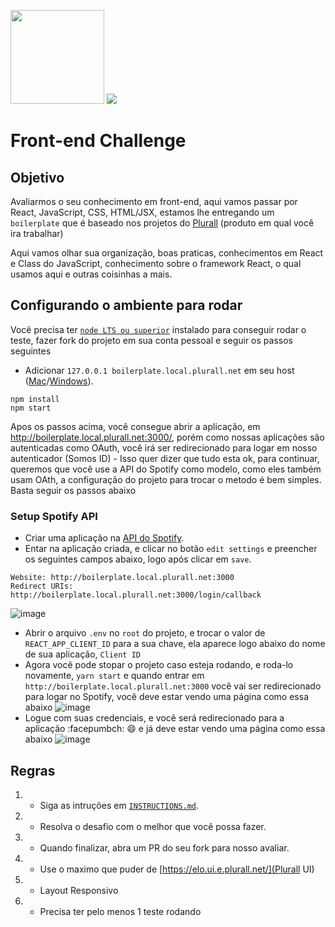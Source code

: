 <img src="https://uploads-ssl.webflow.com/5b52377eeadb580b7fb78787/5b59ff5b2217c07065eb783d_logo-plurall-white.svg" width="150" /> <img src="https://static.somos.in/wp-somoseducacao/uploads/2017/10/09122212/logo-rodape-2-e1507250588814-1.png" />

# Front-end Challenge

## Objetivo

Avaliarmos o seu conhecimento em front-end, aqui vamos passar por React, JavaScript, CSS, HTML/JSX, estamos lhe entregando um `boilerplate` que é baseado nos projetos do [Plurall](https://plurall.net) (produto em qual você ira trabalhar)

Aqui vamos olhar sua organização, boas praticas, conhecimentos em React e Class do JavaScript, conhecimento sobre o framework React, o qual usamos aqui e outras coisinhas a mais.

## Configurando o ambiente para rodar

Você precisa ter [`node LTS ou superior`](https://nodejs.org/en/) instalado para conseguir rodar o teste, fazer fork do projeto em sua conta pessoal e seguir os passos seguintes

- Adicionar `127.0.0.1 boilerplate.local.plurall.net` em seu host ([Mac](https://king.host/wiki/artigo/como-editar-o-arquivo-hosts-no-mac-os-x-apple/)/[Windows](https://king.host/wiki/artigo/como-editar-o-arquivo-hosts-no-windows/)).

```shell
npm install
npm start
```

Apos os passos acima, você consegue abrir a aplicação, em http://boilerplate.local.plurall.net:3000/, porém como nossas aplicações são autenticadas como OAuth, você irá ser redirecionado para logar em nosso autenticador (Somos ID) - Isso quer dizer que tudo esta ok, para continuar, queremos que você use a API do Spotify como modelo, como eles também usam OAth, a configuração do projeto para trocar o metodo é bem simples. Basta seguir os passos abaixo

### Setup Spotify API

- Criar uma aplicação na [API do Spotify](https://developer.spotify.com/dashboard/applications).
- Entar na aplicação criada, e clicar no botão `edit settings` e preencher os seguintes campos abaixo, logo após clicar em `save`.

```
Website: http://boilerplate.local.plurall.net:3000
Redirect URIs: http://boilerplate.local.plurall.net:3000/login/callback
```

![image](https://gitlab.com/sdk12/dms/viewer/video-player/uploads/0c76031294bcc5d1d66f8f49d5d5959a/image.png)

- Abrir o arquivo `.env` no `root` do projeto, e trocar o valor de `REACT_APP_CLIENT_ID` para a sua chave, ela aparece logo abaixo do nome de sua aplicação, `Client ID`
- Agora você pode stopar o projeto caso esteja rodando, e roda-lo novamente, `yarn start` e quando entrar em `http://boilerplate.local.plurall.net:3000` você vai ser redirecionado para logar no Spotify, você deve estar vendo uma página como essa abaixo ![image](https://gitlab.com/sdk12/dms/viewer/video-player/uploads/a079606592710189199c70e40047c305/image.png)
- Logue com suas credenciais, e você será redirecionado para a aplicação :facepumbch: :smile: e já deve estar vendo uma página como essa abaixo ![image](https://gitlab.com/sdk12/dms/viewer/video-player/uploads/08efbb5473901bed6407900720ce6582/image.png)

## Regras

1.  - Siga as intruções em [`INSTRUCTIONS.md`](/INSTRUCTIONS.md).
2.  - Resolva o desafio com o melhor que você possa fazer.
3.  - Quando finalizar, abra um PR do seu fork para nosso avaliar.
4.  - Use o maximo que puder de [https://elo.ui.e.plurall.net/](Plurall UI)
5.  - Layout Responsivo
6.  - Precisa ter pelo menos 1 teste rodando
